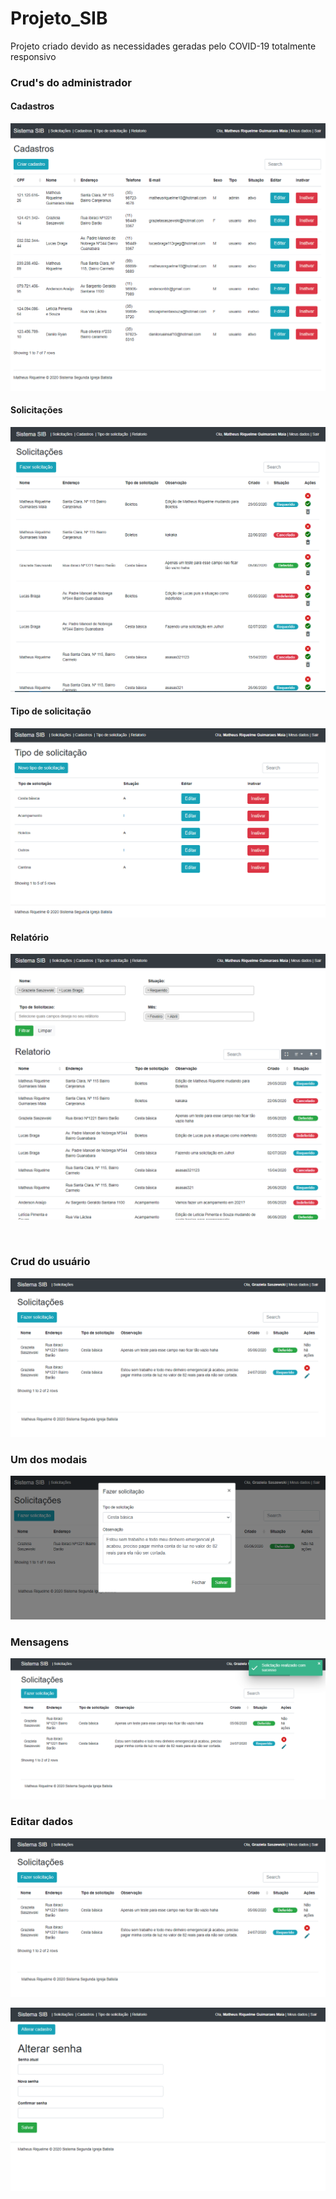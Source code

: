 # Projeto_SIB
 Projeto criado devido as necessidades geradas pelo COVID-19 totalmente responsivo

### Crud's do administrador
#### Cadastros 
![Screenshot](https://github.com/R1quelme/Igreja_sis/blob/master/prints/CapturaCadastro.PNG) 

#### Solicitações
![Screenshot](https://github.com/R1quelme/Igreja_sis/blob/master/prints/CapturaIndex.PNG)

#### Tipo de solicitação
![Screenshot](https://github.com/R1quelme/Igreja_sis/blob/master/prints/CapturaTipoSol.PNG)

#### Relatório
![Screenshot](https://github.com/R1quelme/Igreja_sis/blob/master/prints/CapturaRelatorio.PNG)

<br />

### Crud do usuário
![Screenshot](https://github.com/R1quelme/Igreja_sis/blob/master/prints/CapturaUser.PNG)

### Um dos modais
![Screenshot](https://github.com/R1quelme/Igreja_sis/blob/master/prints/CapturaModal.PNG)

### Mensagens
![Screenshot](https://github.com/R1quelme/Igreja_sis/blob/master/prints/CapturaSucces.PNG)

### Editar dados
![Screenshot](https://github.com/R1quelme/Igreja_sis/blob/master/prints/CapturaUser.PNG)

![Screenshot](https://github.com/R1quelme/Igreja_sis/blob/master/prints/CapturaSenha.PNG)

